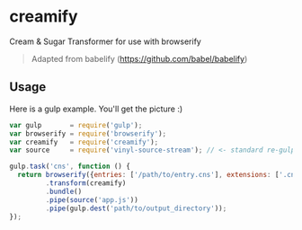 # creamify

Cream & Sugar Transformer for use with browserify

> Adapted from babelify (https://github.com/babel/babelify)

## Usage

Here is a gulp example. You'll get the picture :)

```javascript
var gulp       = require('gulp');
var browserify = require('browserify');
var creamify   = require('creamify');
var source     = require('vinyl-source-stream'); // <- standard re-gulpification

gulp.task('cns', function () {
  return browserify({entries: ['/path/to/entry.cns'], extensions: ['.cns']})
         .transform(creamify)
         .bundle()
         .pipe(source('app.js'))
         .pipe(gulp.dest('path/to/output_directory'));
});
```
